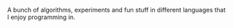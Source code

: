 A bunch of algorithms, experiments and fun stuff in different languages
that I enjoy programming in.
